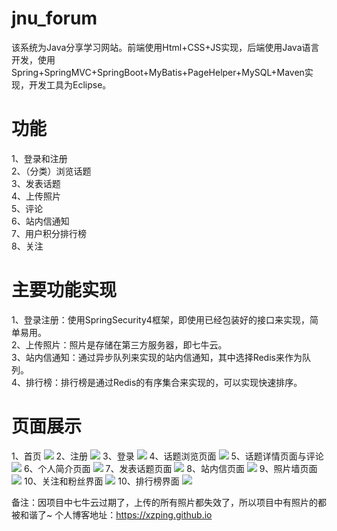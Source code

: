 # jnu_forum
<a>该系统为Java分享学习网站。前端使用Html+CSS+JS实现，后端使用Java语言开发，使用Spring+SpringMVC+SpringBoot+MyBatis+PageHelper+MySQL+Maven实现，开发工具为Eclipse。</a>

# 功能
1、登录和注册<br>
2、（分类）浏览话题<br>
3、发表话题<br>
4、上传照片<br>
5、评论<br>
6、站内信通知<br>
7、用户积分排行榜<br>
8、关注

# 主要功能实现
1、登录注册：使用SpringSecurity4框架，即使用已经包装好的接口来实现，简单易用。<br>
2、上传照片：照片是存储在第三方服务器，即七牛云。<br>
3、站内信通知：通过异步队列来实现的站内信通知，其中选择Redis来作为队列。<br>
4、排行榜：排行榜是通过Redis的有序集合来实现的，可以实现快速排序。<br>

# 页面展示
1、首页
<img src="https://github.com/xzping/jnu_forum/blob/master/image/index.png"/>
2、注册
<img src="https://github.com/xzping/jnu_forum/blob/master/image/register.png"/>
3、登录
<img src="https://github.com/xzping/jnu_forum/blob/master/image/login.png"/>
4、话题浏览页面
<img src="https://github.com/xzping/jnu_forum/blob/master/image/topics.png"/>
5、话题详情页面与评论
<img src="https://github.com/xzping/jnu_forum/blob/master/image/message.png"/>
6、个人简介页面
<img src="https://github.com/xzping/jnu_forum/blob/master/image/profile.png"/>
7、发表话题页面
<img src="https://github.com/xzping/jnu_forum/blob/master/image/addtopic.png"/>
8、站内信页面
<img src="https://github.com/xzping/jnu_forum/blob/master/image/message.png"/>
9、照片墙页面
<img src="https://github.com/xzping/jnu_forum/blob/master/image/picWall.png"/>
10、关注和粉丝界面
<img src="https://github.com/xzping/jnu_forum/blob/master/image/followAndFans.png"/>
10、排行榜界面
<img src="https://github.com/xzping/jnu_forum/blob/master/image/rank.png"/>

备注：因项目中七牛云过期了，上传的所有照片都失效了，所以项目中有照片的都被和谐了~
个人博客地址：https://xzping.github.io
